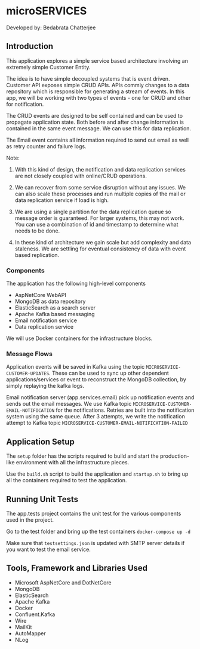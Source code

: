 # microSERVICES

Developed by: Bedabrata Chatterjee


## Introduction
This application explores a simple service based architecture involving an extremely simple Customer Entity.  

The idea is to have simple decoupled systems that is event driven. Customer API exposes simple CRUD APIs. APIs commiy changes to a data repository which is responsible for generating a stream of events. In this app, we will be working with two types of events - one for CRUD and other for notification. 

The CRUD events are designed to be self contained and can be used to propagate application state. Both before and after change information is contained in the same event message. We can use this for data replication.

The Email event contains all information required to send out email as well as retry counter and failure logs.

Note: 
1. With this kind of design, the notification and data replication services are not closely coupled with online/CRUD operations. 
2. We can recover from some service disruption without any issues. We can also scale these processes and run multiple copies of the mail or data replication service if load is high. 

3. We are using a single partition for the data replication queue so message order is guaranteed. For larger systems, this may not work. You can use a combination of id and timestamp to determine what needs to be done. 

4. In these kind of architecture we gain scale but add complexity and data staleness. We are settling for eventual consistency of data with event based replication. 

### Components
The application has the following high-level components
* AspNetCore WebAPI
* MongoDB as data repository
* ElasticSearch as a search server
* Apache Kafka based messaging 
* Email notification service
* Data replication service 

We will use Docker containers for the infrastructure blocks.

### Message Flows
Application events will be saved in Kafka using the topic `MICROSERVICE-CUSTOMER-UPDATES`. These can be used to sync up other dependent applications/services or event to reconstruct the MongoDB collection, by simply replaying the kafka logs.

Email notification server (app.services.email) pick up notification events and sends out the email messages. We use Kafka topic `MICROSERVICE-CUSTOMER-EMAIL-NOTIFICATION` for the notifications. Retries are built into the notification system using the same queue. After 3 attempts, we write the notification attempt to Kafka topic `MICROSERVICE-CUSTOMER-EMAIL-NOTIFICATION-FAILED`

## Application Setup
The `setup` folder has the scripts required to build and start the production-like environment with all the infrastructure pieces. 

Use the `build.sh` script to build the application and `startup.sh` to bring up all the containers required to test the application.


## Running Unit Tests 

The app.tests project contains the unit test for the various components used in the project.

Go to the test folder and bring up the test containers `docker-compose up -d`

Make sure that `testsettings.json` is updated with SMTP server details if you want to test the email service.

## Tools, Framework and Libraries Used

* Microsoft AspNetCore and DotNetCore
* MongoDB
* ElasticSearch
* Apache Kafka
* Docker
* Confluent.Kafka 
* Wire
* MailKit
* AutoMapper
* NLog